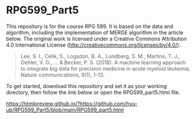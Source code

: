 # RPG599_Part5

This repository is for the course RPG 599. It is based on the data and algorithm, including the implementation of MERGE algorithm in the article below. The original work is licensed under a Creative Commons Attribution 4.0 International License (http://creativecommons.org/licenses/by/4.0/).

> Lee, S. I., Celik, S., Logsdon, B. A., Lundberg, S. M., Martins, T. J., Oehler, V. G., ... & Becker, P. S. (2018). A machine learning approach to integrate big data for precision medicine in acute myeloid leukemia. Nature communications, 9(1), 1-13.

To get started, download this repository and set it as your working directory, then follow the link below or open the RPG599_part5.html file.

https://htmlpreview.github.io/?https://github.com/hyu-ub/RPG599_Part5/blob/main/RPG599_part5.html

